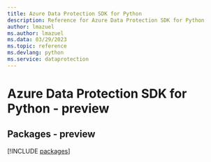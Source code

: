 ```yaml
---
title: Azure Data Protection SDK for Python
description: Reference for Azure Data Protection SDK for Python
author: lmazuel
ms.author: lmazuel
ms.data: 03/29/2023
ms.topic: reference
ms.devlang: python
ms.service: dataprotection
---
```

# Azure Data Protection SDK for Python - preview
## Packages - preview
[!INCLUDE [packages](data-protection-index.md)]